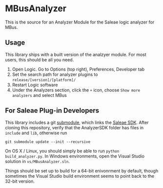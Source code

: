 MBusAnalyzer
============

This is the source for an Analyzer Module for the Saleae logic analyzer for MBus.


Usage
-----

This library ships with a built version of the analzyer module. For most users,
this should be all you need.

  1. Open Logic. Go to Options (top right), Preferences, Developer tab
  2. Set the search path for analyzer plugins to `release/[version]/[platform]/`
  3. Restart Logic software
  4. Under the Analyzers section, click the `+` icon, choose `Show more analyzers` and select MBus


For Saleae Plug-in Developers
-----------------------------

This library includes a git [submodule](https://github.com/blog/2104-working-with-submodules),
which links the [Saleae SDK](http://community.saleae.com/AnalyzerSdk). After cloning this
repository, verify that the AnalyzerSDK folder has files in `include` and `lib`, otherwise run

    git submodule update --init --recursive

On OS X / Linux, you should simply be able to run `python build_analyzer.py`. In Windows
environments, open the Visual Studio solution in `vs/MBusAnalyzer.sln`.

Things should be set up to build for a 64-bit enivonrment by default, though sometimes the
Visual Studio build environment seems to point back to the 32-bit version.
